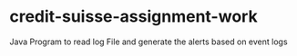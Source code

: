 # credit-suisse-assignment-work
Java Program to read log File and generate the alerts based on event logs
